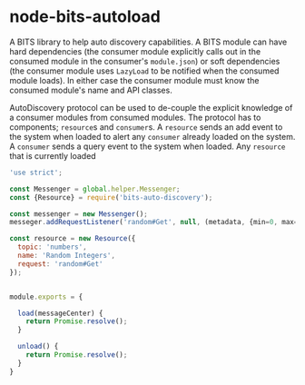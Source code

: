 # node-bits-autoload
A BITS library to help auto discovery capabilities. A BITS module can have hard
dependencies (the consumer module explicitly calls out in the consumed module
in the consumer's `module.json`) or soft dependencies (the consumer module uses
`LazyLoad` to be notified when the consumed module loads). In either case the
consumer module must know the consumed module's name and API classes.

AutoDiscovery protocol can be used to de-couple the explicit knowledge of a consumer modules from consumed modules. The protocol has to components; `resource`s and `consumer`s. A `resource` sends an add event to the system when loaded to alert any `consumer` already loaded on the system. A `consumer` sends a query event to the system when loaded. Any `resource` that is currently loaded


``` javascript
'use strict';

const Messenger = global.helper.Messenger;
const {Resource} = require('bits-auto-discovery');

const messenger = new Messenger();
messeger.addRequestListener('random#Get', null, (metadata, {min=0, max=100}) => Promise.resolve(Math.floor(Math.random() * (max - min)) + min));

const resource = new Resource({
  topic: 'numbers',
  name: 'Random Integers',
  request: 'random#Get'
});


module.exports = {

  load(messageCenter) {
    return Promise.resolve();
  }

  unload() {
    return Promise.resolve();
  }
}

```
